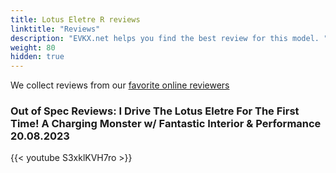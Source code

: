 ```yaml
---
title: Lotus Eletre R reviews
linktitle: "Reviews"
description: "EVKX.net helps you find the best review for this model. "
weight: 80
hidden: true
---
```

We collect reviews from our [favorite online reviewers](/guides/evreviewers/)

### Out of Spec Reviews: I Drive The Lotus Eletre For The First Time! A Charging Monster w/ Fantastic Interior & Performance 20.08.2023

{{< youtube S3xklKVH7ro >}}

